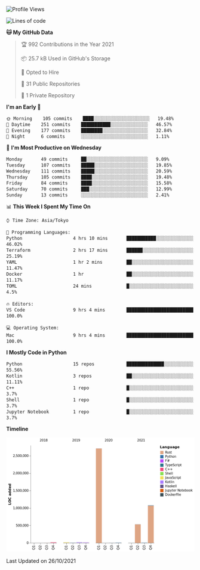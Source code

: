 <!--START_SECTION:waka-->
![Profile Views](http://img.shields.io/badge/Profile%20Views-1-blue)

![Lines of code](https://img.shields.io/badge/From%20Hello%20World%20I%27ve%20Written-4.4%20million%20lines%20of%20code-blue)

**🐱 My GitHub Data** 

> 🏆 992 Contributions in the Year 2021
 > 
> 📦 25.7 kB Used in GitHub's Storage 
 > 
> 💼 Opted to Hire
 > 
> 📜 31 Public Repositories 
 > 
> 🔑 1 Private Repository 
 > 
**I'm an Early 🐤** 

```text
🌞 Morning    105 commits    ████░░░░░░░░░░░░░░░░░░░░░   19.48% 
🌆 Daytime    251 commits    ███████████░░░░░░░░░░░░░░   46.57% 
🌃 Evening    177 commits    ████████░░░░░░░░░░░░░░░░░   32.84% 
🌙 Night      6 commits      ░░░░░░░░░░░░░░░░░░░░░░░░░   1.11%

```
📅 **I'm Most Productive on Wednesday** 

```text
Monday       49 commits     ██░░░░░░░░░░░░░░░░░░░░░░░   9.09% 
Tuesday      107 commits    █████░░░░░░░░░░░░░░░░░░░░   19.85% 
Wednesday    111 commits    █████░░░░░░░░░░░░░░░░░░░░   20.59% 
Thursday     105 commits    ████░░░░░░░░░░░░░░░░░░░░░   19.48% 
Friday       84 commits     ████░░░░░░░░░░░░░░░░░░░░░   15.58% 
Saturday     70 commits     ███░░░░░░░░░░░░░░░░░░░░░░   12.99% 
Sunday       13 commits     ░░░░░░░░░░░░░░░░░░░░░░░░░   2.41%

```


📊 **This Week I Spent My Time On** 

```text
⌚︎ Time Zone: Asia/Tokyo

💬 Programming Languages: 
Python                   4 hrs 10 mins       ███████████░░░░░░░░░░░░░░   46.02% 
Terraform                2 hrs 17 mins       ██████░░░░░░░░░░░░░░░░░░░   25.19% 
YAML                     1 hr 2 mins         ██░░░░░░░░░░░░░░░░░░░░░░░   11.47% 
Docker                   1 hr                ██░░░░░░░░░░░░░░░░░░░░░░░   11.17% 
TOML                     24 mins             █░░░░░░░░░░░░░░░░░░░░░░░░   4.5%

🔥 Editors: 
VS Code                  9 hrs 4 mins        █████████████████████████   100.0%

💻 Operating System: 
Mac                      9 hrs 4 mins        █████████████████████████   100.0%

```

**I Mostly Code in Python** 

```text
Python                   15 repos            ██████████████░░░░░░░░░░░   55.56% 
Kotlin                   3 repos             ██░░░░░░░░░░░░░░░░░░░░░░░   11.11% 
C++                      1 repo              █░░░░░░░░░░░░░░░░░░░░░░░░   3.7% 
Shell                    1 repo              █░░░░░░░░░░░░░░░░░░░░░░░░   3.7% 
Jupyter Notebook         1 repo              █░░░░░░░░░░░░░░░░░░░░░░░░   3.7%

```


**Timeline**

![Chart not found](https://raw.githubusercontent.com/kitagawa-hr/kitagawa-hr/main/charts/bar_graph.png) 


 Last Updated on 26/10/2021
<!--END_SECTION:waka-->
